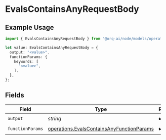 # EvalsContainsAnyRequestBody

## Example Usage

```typescript
import { EvalsContainsAnyRequestBody } from "@orq-ai/node/models/operations";

let value: EvalsContainsAnyRequestBody = {
  output: "<value>",
  functionParams: {
    keywords: [
      "<value>",
    ],
  },
};
```

## Fields

| Field                                                                                                  | Type                                                                                                   | Required                                                                                               | Description                                                                                            |
| ------------------------------------------------------------------------------------------------------ | ------------------------------------------------------------------------------------------------------ | ------------------------------------------------------------------------------------------------------ | ------------------------------------------------------------------------------------------------------ |
| `output`                                                                                               | *string*                                                                                               | :heavy_check_mark:                                                                                     | N/A                                                                                                    |
| `functionParams`                                                                                       | [operations.EvalsContainsAnyFunctionParams](../../models/operations/evalscontainsanyfunctionparams.md) | :heavy_check_mark:                                                                                     | N/A                                                                                                    |